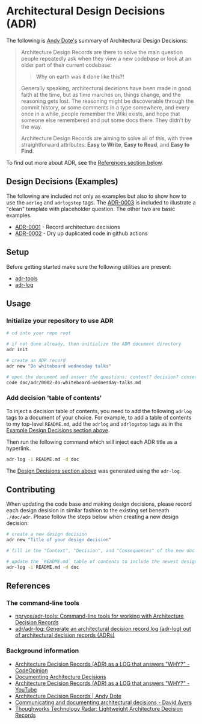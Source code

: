 # Architectural Design Decisions (ADR)

The following is [Andy Dote's](https://andydote.co.uk/2019/06/29/architecture-decision-records/) summary of Architectural Design Decisions:

> Architecture Design Records are there to solve the main question people repeatedly ask when they view a new codebase or look at an older part of their current codebase:
>
> > Why on earth was it done like this?!
>
> Generally speaking, architectural decisions have been made in good faith at the time, but as time marches on, things change, and the reasoning gets lost. The reasoning might be discoverable through the commit history, or some comments in a type somewhere, and every once in a while, people remember the Wiki exists, and hope that someone else remembered and put some docs there. They didn’t by the way.
>
> Architecture Design Records are aiming to solve all of this, with three straightforward attributes: **Easy to Write**, **Easy to Read**, and **Easy to Find**.

To find out more about ADR, see the [References section below](#references).

## Design Decisions (Examples)

The following are included not only as examples but also to show how to use the ``adrlog`` and ``adrlogstop`` tags.  The [ADR-0003](doc/adr/0003-this-is-a-clean-adr.md) is included to illustrate a "clean" template with placeholder question.  The other two are basic examples.

<!-- adrlog -->

* [ADR-0001](doc/adr/0001-record-architecture-decisions.md) - Record architecture decisions
* [ADR-0002](doc/adr/0002-dry-up-duplicated-code-in-github-actions.md) - Dry up duplicated code in github actions

<!-- adrlogstop -->

## Setup

Before getting started make sure the following utilities are present:

* [adr-tools](https://github.com/npryce/adr-tools)
* [adr-log](https://github.com/adr/adr-log)

## Usage

### Initialize your repository to use ADR

```bash
# cd into your repo root

# if not done already, then initialize the ADR document directory
adr init

# create an ADR record
adr new "Do whiteboard wednesday talks" 

# open the document and answer the questions: context? decision? consequences?
code doc/adr/0002-do-whiteboard-wednesday-talks.md
```

### Add decision 'table of contents'

To inject a decision table of contents, you need to add the following `adrlog` tags to a document of your choice.  For example, to add a table of contents to my top-level `README.md`, add the ``adrlog`` and ``adrlogstop`` tags as in the [Example Design Decisions section above](#design-decisions-examples).

Then run the following command which will inject each ADR title as a hyperlink.

```bash
adr-log -i README.md -d doc
```

The [Design Decisions section above](#design-decisions) was generated using the `adr-log`.

## Contributing

When updating the code base and making design decisions, please record each design desision in similar fashion to the existing set beneath `./doc/adr`.  Please follow the steps below when creating a new design decision:

```bash
# create a new design decision
adr new "Title of your design decision"

# fill in the "Context", "Decision", and "Consequences" of the new doc

# update the `README.md` table of contents to include the newest design decision
adr-log -i README.md -d doc
```

## References

### The command-line tools

* [npryce/adr-tools: Command-line tools for working with Architecture Decision Records](https://github.com/npryce/adr-tools)
* [adr/adr-log: Generate an architectural decision record log (adr-log) out of architectural decision records (ADRs)](https://github.com/adr/adr-log)

### Background information

* [Architecture Decision Records (ADR) as a LOG that answers "WHY?" - CodeOpinion](https://codeopinion.com/architecture-decision-records-adr-as-a-log-that-answers-why/)
* [Documenting Architecture Decisions](https://www.cognitect.com/blog/2011/11/15/documenting-architecture-decisions)
* [Architecture Decision Records (ADR) as a LOG that answers "WHY?" - YouTube](https://www.youtube.com/watch?v=6H6zfCNeqek)
* [Architecture Decision Records | Andy Dote](https://andydote.co.uk/2019/06/29/architecture-decision-records/)
* [Communicating and documenting architectural decisions - David Ayers](https://www.youtube.com/watch?v=rwfXkSjFhzc)
* [Thoughworks Technology Radar: Lightweight Architecture Decision Records](https://www.thoughtworks.com/radar/techniques/lightweight-architecture-decision-records)

